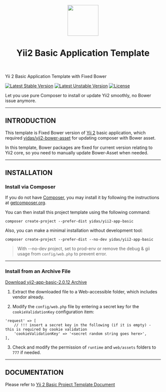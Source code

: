 <p align="center">
    <a href="https://github.com/yiisoft" target="_blank">
        <img src="https://avatars0.githubusercontent.com/u/993323" height="100px">
    </a>
    <h1 align="center">Yii2 Basic Application Template</h1>
    <br>
</p>

Yii 2 Basic Application Template with Fixed Bower

[![Latest Stable Version](https://poser.pugx.org/yidas/yii2-app-basic/v/stable)](https://packagist.org/packages/yidas/yii2-app-basic)
[![Latest Unstable Version](https://poser.pugx.org/yidas/yii2-app-basic/v/unstable)](https://packagist.org/packages/yidas/yii2-app-basic)
[![License](https://poser.pugx.org/yidas/yii2-app-basic/license)](https://packagist.org/packages/yidas/yii2-app-basic)

Let you use pure Composer to install or update Yii2 smoothly, no Bower issue anymore. 

---

INTRODUCTION
------------

This template is Fixed Bower version of [Yii 2](http://www.yiiframework.com/) basic application, which required [yidas/yii2-bower-asset](https://github.com/yidas/yii2-bower-asset) for updating composer with Bower asset.

In this template, Bower packages are fixed for current version relating to Yii2 core, so you need to manually update Bower-Asset when needed.

---

INSTALLATION
------------

### Install via Composer

If you do not have [Composer](http://getcomposer.org/), you may install it by following the instructions
at [getcomposer.org](http://getcomposer.org/doc/00-intro.md#installation-nix).

You can then install this project template using the following command:

```
composer create-project --prefer-dist yidas/yii2-app-basic
```

Also, you can make a minimal installation without development tool:
```
composer create-project --prefer-dist --no-dev yidas/yii2-app-basic
```

> With --no-dev project, set to prod-env or remove the debug & gii usage from `config/web.php` to prevent error.

---

### Install from an Archive File

[Download yii2-app-basic-2.0.12 Archive](https://github.com/yidas/yii2-app-basic/releases/download/2.0.12/yii2-app-basic-2.0.12.tar.gz)

1. Extract the downloaded file to a  Web-accessible folder, which includes vendor already.

2. Modify the `config/web.php` file by entering a secret key for the `cookieValidationKey` configuration item:

  ```
  'request' => [
      // !!! insert a secret key in the following (if it is empty) - this is required by cookie validation
      'cookieValidationKey' => '<secret random string goes here>',
  ],
  ```
3. Check and modify the permission of `runtime` and `web/assets` folders to `777` if needed.

---

DOCUMENTATION
-------------

Please refer to [Yii 2 Basic Project Template Document](https://github.com/yiisoft/yii2-app-basic/blob/master/README.md)
